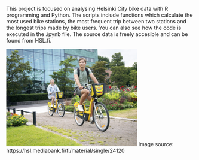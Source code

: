 This project is focused on analysing Helsinki City bike data with R programming and Python. The scripts include functions which calculate the most used bike stations,
the most frequent trip between two stations and the longest trips made by bike users. You can also see how the code is executed in the .ipynb file. The source data is freely accesible and can be found from HSL.fi.

<img src="HSL_bikes.png" alt="HSL_bikes" width="350"/>
Image source: https://hsl.mediabank.fi/fi/material/single/24120
